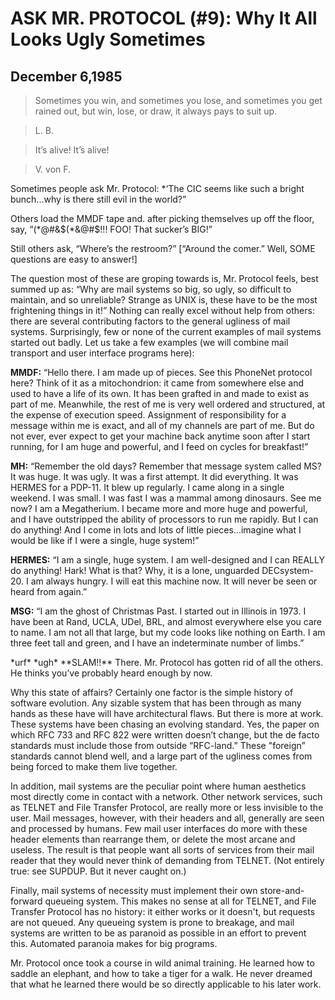 # ASK MR. PROTOCOL (#9): Why It All Looks Ugly Sometimes

## December 6,1985

> Sometimes you win, and sometimes you lose, and sometimes you get rained out, but win, lose, or draw, it always pays to suit up.

> L. B.

> It’s alive! It’s alive!

> V. von F.

Sometimes people ask Mr. Protocol: *‘The CIC seems like such a bright
bunch...why is there still evil in the world?”

Others load the MMDF tape and. after picking themselves up off the
floor, say, “(*@#&$(*&@#$!!! FOO! That sucker’s BIG!”

Still others ask, “Where’s the restroom?”
[“Around the comer.” Well, SOME questions are easy to answer!]

The question most of these are groping towards is, Mr. Protocol feels,
best summed up as: “Why are mail systems so big, so ugly, so difficult
to maintain, and so unreliable? Strange as UNIX is, these have to be
the most frightening things in it!” Nothing can really excel without
help from others: there are several contributing factors to the
general ugliness of mail systems. Surprisingly, few or none of the
current examples of mail systems started out badly. Let us take a few
examples (we will combine mail transport and user interface programs
here):

**MMDF:** “Hello there. I am made up of pieces. See this PhoneNet
protocol here? Think of it as a mitochondrion: it came from somewhere
else and used to have a life of its own. It has been grafted in and
made to exist as part of me. Meanwhile, the rest of me is very well
ordered and structured, at the expense of execution speed. Assignment
of responsibility for a message within me is exact, and all of my
channels are part of me. But do not ever, ever expect to get your
machine back anytime soon after I start running, for I am huge and
powerful, and I feed on cycles for breakfast!”

**MH:** “Remember the old days? Remember that message system called MS?
It was huge. It was ugly. It was a first attempt. It did
everything. It was HERMES for a PDP-11. It blew up regularly. I came
along in a single weekend. I was small. I was fast I was a mammal
among dinosaurs. See me now? I am a Megatherium. I became more and
more huge and powerful, and I have outstripped the ability of
processors to run me rapidly. But I can do anything! And I come in
lots and lots of little pieces...imagine what I would be like if I
were a single, huge system!”

**HERMES:** “I am a single, huge system. I am well-designed and I can
REALLY do anything! Hark! What is that? Why, it is a lone, unguarded
DECsystem-20. I am always hungry. I will eat this machine now. It will
never be seen or heard from again.”

**MSG:** “I am the ghost of Christmas Past. I started out in Illinois
in 1973. I have been at Rand, UCLA, UDel, BRL, and almost everywhere
else you care to name. I am not all that large, but my code looks like
nothing on Earth. I am three feet tall and green, and I have an
indeterminate number of limbs.”

\*urf\* \*ugh\* \*\*SLAM!!\*\* There. Mr. Protocol has gotten rid of
all the others. He thinks you’ve probably heard enough by now.

Why this state of affairs? Certainly one factor is the simple history
of software evolution. Any sizable system that has been through as
many hands as these have will have architectural flaws. But there is
more at work. These systems have been chasing an evolving
standard. Yes, the paper on which RFC 733 and RFC 822 were written
doesn’t change, but the de facto standards must include those from
outside “RFC-land.” These "foreign” standards cannot blend well, and a
large part of the ugliness comes from being forced to make them live
together.

In addition, mail systems are the peculiar point where human
aesthetics most directly come in contact with a network. Other network
services, such as TELNET and File Transfer Protocol, are really more
or less invisible to the user. Mail messages, however, with their
headers and all, generally are seen and processed by humans. Few mail
user interfaces do more with these header elements than rearrange
them, or delete the most arcane and useless. The result is that people
want all sorts of services from their mail reader that they would
never think of demanding from TELNET. (Not entirely true: see
SUPDUP. But it never caught on.)

Finally, mail systems of necessity must implement their own
store-and-forward queueing system. This makes no sense at all for
TELNET, and File Transfer Protocol has no history: it either works or
it doesn't, but requests are not queued. Any queueing system is prone
to breakage, and mail systems are written to be as paranoid as possible
in an effort to prevent this. Automated paranoia makes for big
programs.

Mr. Protocol once took a course in wild animal training. He learned
how to saddle an elephant, and how to take a tiger for a walk. He
never dreamed that what he learned there would be so directly
applicable to his later work.

